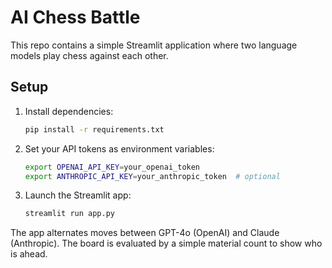 # AI Chess Battle

This repo contains a simple Streamlit application where two language models play chess against each other.

## Setup

1. Install dependencies:
   ```bash
   pip install -r requirements.txt
   ```

2. Set your API tokens as environment variables:
   ```bash
   export OPENAI_API_KEY=your_openai_token
   export ANTHROPIC_API_KEY=your_anthropic_token  # optional
   ```

3. Launch the Streamlit app:
   ```bash
   streamlit run app.py
   ```

The app alternates moves between GPT-4o (OpenAI) and Claude (Anthropic). The board is evaluated by a simple material count to show who is ahead.
